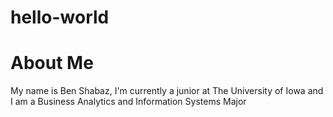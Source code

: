 # hello-world

# About Me
My name is Ben Shabaz, I'm currently a junior at The University of Iowa and I am a Business Analytics and Information Systems Major



